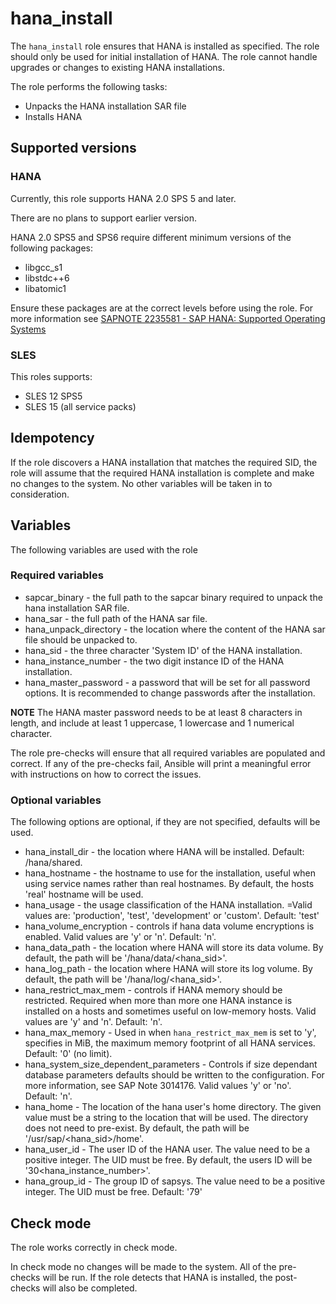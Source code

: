 # hana_install

The `hana_install` role ensures that HANA is installed as specified.  The role
should only be used for initial installation of HANA.  The role cannot handle
upgrades or changes to existing HANA installations.

The role performs the following tasks:

* Unpacks the HANA installation SAR file
* Installs HANA

## Supported versions

### HANA

Currently, this role supports HANA 2.0 SPS 5 and later.

There are no plans to support earlier version.

HANA 2.0 SPS5 and SPS6 require different minimum versions of the following
packages:

* libgcc_s1
* libstdc++6
* libatomic1

Ensure these packages are at the correct levels before using the role. For more
information see [SAPNOTE 2235581 - SAP HANA: Supported Operating Systems](https://launchpad.support.sap.com/#/notes/2235581)

### SLES

This roles supports:

* SLES 12 SPS5
* SLES 15 (all service packs)

## Idempotency

If the role discovers a HANA installation that matches the required SID, the
role will assume that the required HANA installation is
complete and make no changes to the system.  No other variables will be taken
in to consideration.

## Variables

The following variables are used with the role

### Required variables

* sapcar_binary - the full path to the sapcar binary required to unpack the
  hana installation SAR file.
* hana_sar - the full path of the HANA sar file.
* hana_unpack_directory - the location where the content of the HANA
  sar file should be unpacked to.
* hana_sid - the three character 'System ID' of the HANA installation.
* hana_instance_number - the two digit instance ID of the HANA installation.
* hana_master_password - a password that will be set for all password options.
  It is recommended to change passwords after the installation.

**NOTE** The HANA master password needs to be at least 8 characters in length,
and include at least 1 uppercase, 1 lowercase and 1 numerical character.

The role pre-checks will ensure that all required variables are populated and
correct. If any of the pre-checks fail, Ansible will print a meaningful error
with instructions on how to correct the issues.

### Optional variables

The following options are optional, if they are not specified, defaults will be
used.

* hana_install_dir - the location where HANA will be installed. Default:
  /hana/shared.
* hana_hostname - the hostname to use for the installation, useful when using
  service names rather than real hostnames. By default, the hosts 'real'
  hostname will be used.
* hana_usage - the usage classification of the HANA installation. =Valid values
  are: 'production', 'test', 'development' or 'custom'. Default: 'test'
* hana_volume_encryption - controls if hana data volume encryptions is enabled.
  Valid values are 'y' or 'n'. Default: 'n'.
* hana_data_path - the location where HANA will store its data volume. By
  default, the path will be '/hana/data/\<hana_sid\>'.
* hana_log_path - the location where HANA will store its log volume. By
  default, the path will be '/hana/log/\<hana_sid\>'.
* hana_restrict_max_mem - controls if HANA memory should be restricted.
  Required when more than more one HANA instance is installed on a hosts and
  sometimes useful on low-memory hosts. Valid values are 'y' and 'n'. Default:
  'n'.
* hana_max_memory - Used in when `hana_restrict_max_mem` is set to 'y', specifies
  in MiB, the maximum memory footprint of all HANA services. Default: '0' (no
  limit).
* hana_system_size_dependent_parameters - Controls if size dependant database
  parameters defaults should be written to the configuration. For more
  information, see SAP Note 3014176. Valid values 'y' or 'no'. Default: 'n'.
* hana_home - The location of the hana user's home directory.  The given value
  must be a string to the location that will be used.  The directory does not
  need to pre-exist. By default, the path will be '/usr/sap/\<hana_sid\>/home'.
* hana_user_id - The user ID of the HANA user. The value need to be a positive
  integer.  The UID must be free.  By default, the users ID will be
  '30\<hana_instance_number\>'.
* hana_group_id - The group ID of sapsys.  The value need to be a positive
  integer.  The UID must be free.  Default: '79'

## Check mode

The role works correctly in check mode.

In check mode no changes will be made to the system. All of the pre-checks will
be run. If the role detects that HANA is installed, the post-checks will also be
completed.
